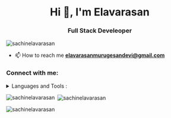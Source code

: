 <h1 align="center">Hi 👋, I'm Elavarasan</h1>
<h3 align="center">Full Stack Develeoper</h3>

<p align="left"> <img src="https://komarev.com/ghpvc/?username=sachinelavarasan&label=Profile%20views&color=0e75b6&style=flat" alt="sachinelavarasan" /> </p>

- 📫 How to reach me **elavarasanmurugesandevi@gmail.com**

<h3 align="left">Connect with me:</h3>
<p align="left">
</p>

<details>
<summary> Languages and Tools : </summary>

  [![My Skills](https://skillicons.dev/icons?i=js,ts,react,nodejs,c,cpp,css,firebase,git,github,heroku,java,linux,mongodb,mysql,php,redux,sqlite,angular,bootstrap,express,nestjs,flutter,&perline=8)](https://github.com/sachinelavarasan)  
    
    
</details>

<p><img align="left" src="https://github-readme-stats.vercel.app/api/top-langs?username=sachinelavarasan&show_icons=true&locale=en&layout=compact" alt="sachinelavarasan" /></p>

<p>&nbsp;<img align="center" src="https://github-readme-stats.vercel.app/api?username=sachinelavarasan&show_icons=true&locale=en" alt="sachinelavarasan" /></p>

<p><img align="center" src="https://github-readme-streak-stats.herokuapp.com/?user=sachinelavarasan&" alt="sachinelavarasan" /></p>

